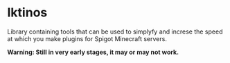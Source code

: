 # Iktinos

Library containing tools that can be used to simplyfy and increse the speed at which you make plugins for Spigot Minecraft servers.

**Warning: Still in very early stages, it may or may not work.**
